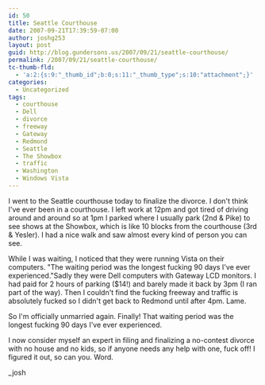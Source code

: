 ```yaml
---
id: 50
title: Seattle Courthouse
date: 2007-09-21T17:39:59-07:00
author: joshg253
layout: post
guid: http://blog.gundersons.us/2007/09/21/seattle-courthouse/
permalink: /2007/09/21/seattle-courthouse/
tc-thumb-fld:
  - 'a:2:{s:9:"_thumb_id";b:0;s:11:"_thumb_type";s:10:"attachment";}'
categories:
  - Uncategorized
tags:
  - courthouse
  - Dell
  - divorce
  - freeway
  - Gateway
  - Redmond
  - Seattle
  - The Showbox
  - traffic
  - Washington
  - Windows Vista
---
```

I went to the Seattle courthouse today to finalize the divorce. I don't think I've ever been in a courthouse. I left work at 12pm and got tired of driving around and around so at 1pm I parked where I usually park (2nd &amp; Pike) to see shows at the Showbox, which is like 10 blocks from the courthouse (3rd &amp; Yesler). I had a nice walk and saw almost every kind of person you can see.

While I was waiting, I noticed that they were running Vista on their computers.
"The waiting period was the longest fucking 90 days I've ever experienced."Sadly they were Dell computers with Gateway LCD monitors. I had paid for 2 hours of parking ($14!) and barely made it back by 3pm (I ran part of the way). Then I couldn't find the fucking freeway and traffic is absolutely fucked so I didn't get back to Redmond until after 4pm. Lame.

So I'm officially unmarried again. Finally! That waiting period was the longest fucking 90 days I've ever experienced.

I now consider myself an expert in filing and finalizing a no-contest divorce with no house and no kids, so if anyone needs any help with one, fuck off! I figured it out, so can you. Word.

_josh
